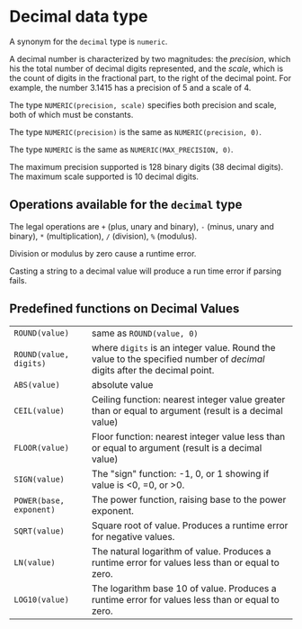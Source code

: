 # Decimal data type

A synonym for the ``decimal`` type is ``numeric``.

A decimal number is characterized by two magnitudes: the *precision*,
which his the total number of decimal digits represented, and the
*scale*, which is the count of digits in the fractional part, to the
right of the decimal point.  For example, the number 3.1415 has a
precision of 5 and a scale of 4.

The type ``NUMERIC(precision, scale)`` specifies both precision and
scale, both of which must be constants.

The type ``NUMERIC(precision)`` is the same as ``NUMERIC(precision, 0)``.

The type ``NUMERIC`` is the same as ``NUMERIC(MAX_PRECISION, 0)``. 

The maximum precision supported is 128 binary digits (38 decimal
digits).  The maximum scale supported is 10 decimal digits.

## Operations available for the ``decimal`` type

The legal operations are ``+`` (plus, unary and binary), ``-`` (minus,
unary and binary), ``*`` (multiplication), ``/`` (division), ``%``
(modulus).

Division or modulus by zero cause a runtime error.

Casting a string to a decimal value will produce a run time error if
parsing fails.

## Predefined functions on Decimal Values

<table>
  <tr>
    <td><code>ROUND(value)</code></td>
    <td>same as <code>ROUND(value, 0)</code></td>
  </tr>
  <tr>
    <td><code>ROUND(value, digits)</code></td>
    <td>where <code>digits</code> is an integer value. Round the value to the specified number of <em>decimal</em> digits after the decimal point.</td>
  </tr>
  <tr>
    <td><code>ABS(value)</code></td>
    <td>absolute value</td>
  </tr>
  <tr>
    <td><code>CEIL(value)</code></td>
    <td>Ceiling function: nearest integer value greater than or equal to argument (result is a decimal value)</td>
  </tr>
  <tr>
    <td><code>FLOOR(value)</code></td>
    <td>Floor function: nearest integer value less than or equal to argument (result is a decimal value)</td>
  </tr>
  <tr>
    <td><code>SIGN(value)</code></td>
    <td>The "sign" function: -1, 0, or 1 showing if value is &lt;0, =0, or &gt;0.</td>
  </tr>
  <tr>
    <td><code>POWER(base, exponent)</code></td>
    <td>The power function, raising base to the power exponent.</td>
  </tr>
  <tr>
    <td><code>SQRT(value)</code></td>
    <td>Square root of value. Produces a runtime error for negative values.</td>
  </tr>
  <tr>
    <td><code>LN(value)</code></td>
    <td>The natural logarithm of value. Produces a runtime error for values less than or equal to zero.</td>
  </tr>
  <tr>
    <td><code>LOG10(value)</code></td>
    <td>The logarithm base 10 of value. Produces a runtime error for values less than or equal to zero.</td>
  </tr>
</table>

